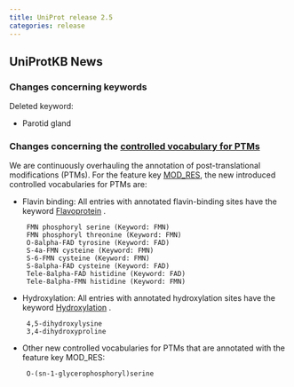 ```yaml
---
title: UniProt release 2.5
categories: release
---
```


## UniProtKB News

### Changes concerning keywords

Deleted keyword:

-   Parotid gland

### Changes concerning the [controlled vocabulary for PTMs](https://ftp.uniprot.org/pub/databases/uniprot/current_release/knowledgebase/complete/docs/ptmlist)

We are continuously overhauling the annotation of post-translational modifications (PTMs). For the feature key [MOD\_RES](http://www.uniprot.org/manual/mod_res), the new introduced controlled vocabularies for PTMs are:

-   Flavin binding: All entries with annotated flavin-binding sites have the keyword [Flavoprotein](http://www.uniprot.org/keywords/KW-0285) .

         FMN phosphoryl serine (Keyword: FMN)
         FMN phosphoryl threonine (Keyword: FMN)
         O-8alpha-FAD tyrosine (Keyword: FAD)
         S-4a-FMN cysteine (Keyword: FMN)
         S-6-FMN cysteine (Keyword: FMN)
         S-8alpha-FAD cysteine (Keyword: FAD)
         Tele-8alpha-FAD histidine (Keyword: FAD)
         Tele-8alpha-FMN histidine (Keyword: FMN)

-   Hydroxylation: All entries with annotated hydroxylation sites have the keyword [Hydroxylation](http://www.uniprot.org/keywords/KW-0379) .

         4,5-dihydroxylysine
         3,4-dihydroxyproline

-   Other new controlled vocabularies for PTMs that are annotated with the feature key MOD\_RES:

         O-(sn-1-glycerophosphoryl)serine
